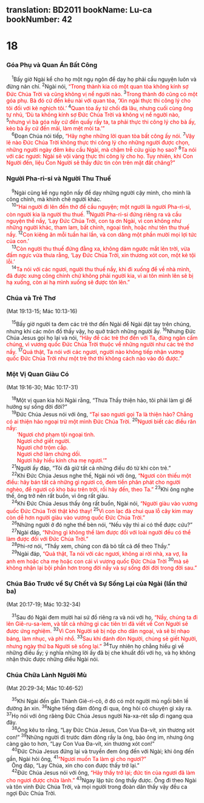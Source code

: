 translation: BD2011
bookName: Lu-ca 
bookNumber: 42
-------

<div class="title"><h1>18</h1><h3>Góa Phụ và Quan Án Bất Công</h3></div>
<span class="verse lu_18_1"> <sup>1</sup>Bấy giờ Ngài kể cho họ một ngụ ngôn để dạy họ phải cầu nguyện luôn và đừng nản chí. </span>
<span class="verse lu_18_2"><sup>2</sup>Ngài nói, <font color="red">“Trong thành kia có một quan tòa không kính sợ Ðức Chúa Trời và cũng không vị nể người nào. </font></span>
<span class="verse lu_18_3"><sup>3</sup><font color="red">Trong thành đó cũng có một góa phụ. Bà đó cứ đến kêu nài với quan tòa, ‘Xin ngài thực thi công lý cho tôi đối với kẻ nghịch tôi.’ </font></span>
<span class="verse lu_18_4"><sup>4</sup><font color="red">Quan tòa ấy từ chối đã lâu, nhưng cuối cùng ông tự nhủ, ‘Dù ta không kính sợ Ðức Chúa Trời và không vị nể người nào, </font></span>
<span class="verse lu_18_5"><sup>5</sup><font color="red">nhưng vì bà góa nầy cứ đến quấy rầy ta, ta phải thực thi công lý cho bà ấy, kẻo bà ấy cứ đến mãi, làm mệt mỏi ta.’”</font><br/></span>
<span class="verse lu_18_6"> <sup>6</sup>Ðoạn Chúa nói tiếp, <font color="red">“Hãy nghe những lời quan tòa bất công ấy nói. </font></span>
<span class="verse lu_18_7"><sup>7</sup><font color="red">Vậy lẽ nào Ðức Chúa Trời không thực thi công lý cho những người được chọn, những người ngày đêm kêu cầu Ngài, mà chậm trễ cứu giúp họ sao? </font></span>
<span class="verse lu_18_8"><sup>8</sup><font color="red">Ta nói với các ngươi: Ngài sẽ vội vàng thực thi công lý cho họ. Tuy nhiên, khi Con Người đến, liệu Con Người sẽ thấy đức tin còn trên mặt đất chăng?”</font><br/></span>
<div class="title"><h3>Người Pha-ri-si và Người Thu Thuế</h3></div>
<span class="verse lu_18_9"> <sup>9</sup>Ngài cũng kể ngụ ngôn nầy để dạy những người cậy mình, cho mình là công chính, mà khinh chê người khác. <br/></span>
<span class="verse lu_18_10"> <sup>10</sup><font color="red">“Hai người đi lên đền thờ để cầu nguyện; một người là người Pha-ri-si, còn người kia là người thu thuế. </font></span>
<span class="verse lu_18_11"><sup>11</sup><font color="red">Người Pha-ri-si đứng riêng ra và cầu nguyện thế nầy, ‘Lạy Ðức Chúa Trời, con tạ ơn Ngài, vì con không như những người khác, tham lam, bất chính, ngoại tình, hoặc như tên thu thuế nầy. </font></span>
<span class="verse lu_18_12"><sup>12</sup><font color="red">Con kiêng ăn mỗi tuần hai lần, và con dâng một phần mười mọi lợi tức của con.’</font><br/></span>
<span class="verse lu_18_13"> <sup>13</sup><font color="red">Còn người thu thuế đứng đằng xa, không dám ngước mắt lên trời, vừa đấm ngực vừa thưa rằng, ‘Lạy Ðức Chúa Trời, xin thương xót con, một kẻ tội lỗi.’</font><br/></span>
<span class="verse lu_18_14"> <sup>14</sup><font color="red">Ta nói với các ngươi, người thu thuế nầy, khi đi xuống để về nhà mình, đã được xưng công chính chứ không phải người kia, vì ai tôn mình lên sẽ bị hạ xuống, còn ai hạ mình xuống sẽ được tôn lên.”</font><br/></span>
<div class="title"><h3>Chúa và Trẻ Thơ</h3><p>(Mat 19:13-15; Mác 10:13-16)</p></div>
<span class="verse lu_18_15"> <sup>15</sup>Bấy giờ người ta đem các trẻ thơ đến Ngài để Ngài đặt tay trên chúng, nhưng khi các môn đồ thấy vậy, họ quở trách những người ấy. </span>
<span class="verse lu_18_16"><sup>16</sup>Nhưng Ðức Chúa Jesus gọi họ lại và nói, <font color="red">“Hãy để các trẻ thơ đến với Ta, đừng ngăn cấm chúng, vì vương quốc Ðức Chúa Trời thuộc về những người như các trẻ thơ nầy. </font></span>
<span class="verse lu_18_17"><sup>17</sup><font color="red">Quả thật, Ta nói với các ngươi, người nào không tiếp nhận vương quốc Ðức Chúa Trời như một trẻ thơ thì không cách nào vào đó được.”</font><br/></span>
<div class="title"><h3>Một Vị Quan Giàu Có</h3><p>(Mat 19:16-30; Mác 10:17-31)</p></div>
<span class="verse lu_18_18"> <sup>18</sup>Một vị quan kia hỏi Ngài rằng, “Thưa Thầy thiện hảo, tôi phải làm gì để hưởng sự sống đời đời?”<br/></span>
<span class="verse lu_18_19"> <sup>19</sup>Ðức Chúa Jesus nói với ông, <font color="red">“Tại sao ngươi gọi Ta là thiện hảo? Chẳng có ai thiện hảo ngoại trừ một mình Ðức Chúa Trời. </font></span>
<span class="verse lu_18_20"><sup>20</sup><font color="red">Ngươi biết các điều răn nầy:</font><br/>  <font color="red">‘Ngươi chớ phạm tội ngoại tình.</font><br/>  <font color="red">Ngươi chớ giết người.</font><br/>  <font color="red">Ngươi chớ trộm cắp.</font><br/>  <font color="red">Ngươi chớ làm chứng dối.</font><br/>  <font color="red">Ngươi hãy hiếu kính cha mẹ ngươi.’” </font><br/></span>
<span class="verse lu_18_21"> <sup>21</sup>Người ấy đáp, “Tôi đã giữ tất cả những điều đó từ khi còn trẻ.”<br/></span>
<span class="verse lu_18_22"> <sup>22</sup>Khi Ðức Chúa Jesus nghe thế, Ngài nói với ông, <font color="red">“Ngươi còn thiếu một điều: hãy bán tất cả những gì ngươi có, đem tiền phân phát cho người nghèo, để ngươi có kho báu trên trời, rồi hãy đến, theo Ta.” </font></span>
<span class="verse lu_18_23"><sup>23</sup>Khi ông nghe thế, ông trở nên rất buồn, vì ông rất giàu.<br/></span>
<span class="verse lu_18_24"> <sup>24</sup>Khi Ðức Chúa Jesus thấy ông rất buồn, Ngài nói, <font color="red">“Người giàu vào vương quốc Ðức Chúa Trời thật khó thay! </font></span>
<span class="verse lu_18_25"><sup>25</sup><font color="red">Vì con lạc đà chui qua lỗ cây kim may còn dễ hơn người giàu vào vương quốc Ðức Chúa Trời.”</font><br/></span>
<span class="verse lu_18_26"> <sup>26</sup>Những người ở đó nghe thế bèn nói, “Nếu vậy thì ai có thể được cứu?”<br/></span>
<span class="verse lu_18_27"> <sup>27</sup>Ngài đáp, <font color="red">“Những gì không thể làm được đối với loài người đều có thể làm được đối với Ðức Chúa Trời.”</font><br/></span>
<span class="verse lu_18_28"> <sup>28</sup>Phi-rơ nói, “Thầy xem, chúng con đã bỏ tất cả để theo Thầy.”<br/></span>
<span class="verse lu_18_29"> <sup>29</sup>Ngài đáp, <font color="red">“Quả thật, Ta nói với các ngươi, không ai rời nhà, xa vợ, lìa anh em hoặc cha mẹ hoặc con cái vì vương quốc Ðức Chúa Trời </font></span>
<span class="verse lu_18_30"><sup>30</sup><font color="red">mà sẽ không nhận lại bội phần hơn trong đời nầy và sự sống đời đời trong đời sau.”</font><br/></span>
<div class="title"><h3>Chúa Báo Trước về Sự Chết và Sự Sống Lại của Ngài (lần thứ ba)</h3><p>(Mat 20:17-19; Mác 10:32-34)</p></div>
<span class="verse lu_18_31"> <sup>31</sup>Sau đó Ngài đem mười hai sứ đồ riêng ra và nói với họ, <font color="red">“Nầy, chúng ta đi lên Giê-ru-sa-lem, và tất cả những gì các tiên tri đã viết về Con Người sẽ được ứng nghiệm. </font></span>
<span class="verse lu_18_32"><sup>32</sup><font color="red">Vì Con Người sẽ bị nộp cho dân ngoại, và sẽ bị nhạo báng, làm nhục, và phỉ nhổ. </font></span>
<span class="verse lu_18_33"><sup>33</sup><font color="red">Sau khi đánh đòn Người, chúng sẽ giết Người, nhưng ngày thứ ba Người sẽ sống lại.” </font></span>
<span class="verse lu_18_34"><sup>34</sup>Tuy nhiên họ chẳng hiểu gì về những điều ấy; ý nghĩa những lời ấy đã bị che khuất đối với họ, và họ không nhận thức được những điều Ngài nói.<br/></span>
<div class="title"><h3>Chúa Chữa Lành Người Mù</h3><p>(Mat 20:29-34; Mác 10:46-52)</p></div>
<span class="verse lu_18_35"> <sup>35</sup>Khi Ngài đến gần Thành Giê-ri-cô, ở đó có một người mù ngồi bên lề đường ăn xin. </span>
<span class="verse lu_18_36"><sup>36</sup>Nghe tiếng đám đông đi qua, ông hỏi có chuyện gì xảy ra. </span>
<span class="verse lu_18_37"><sup>37</sup>Họ nói với ông răèng Ðức Chúa Jesus người Na-xa-rét sắp đi ngang qua đây.<br/></span>
<span class="verse lu_18_38"> <sup>38</sup>Ông kêu to rằng, “Lạy Ðức Chúa Jesus, Con Vua Ða-vít, xin thương xót con!” </span>
<span class="verse lu_18_39"><sup>39</sup>Những người đi trước đám đông rầy la ông, bảo ông im, nhưng ông càng gào to hơn, “Lạy Con Vua Ða-vít, xin thương xót con!”<br/></span>
<span class="verse lu_18_40"> <sup>40</sup>Ðức Chúa Jesus đứng lại và truyền đem ông đến với Ngài; khi ông đến gần, Ngài hỏi ông, </span>
<span class="verse lu_18_41"><sup>41</sup><font color="red">“Ngươi muốn Ta làm gì cho ngươi?”</font><br/> Ông đáp, “Lạy Chúa, xin cho con được thấy trở lại.”<br/></span>
<span class="verse lu_18_42"> <sup>42</sup>Ðức Chúa Jesus nói với ông, <font color="red">“Hãy thấy trở lại; đức tin của ngươi đã làm cho ngươi được chữa lành.” </font></span>
<span class="verse lu_18_43"><sup>43</sup>Ngay lập tức ông thấy được. Ông đi theo Ngài và tôn vinh Ðức Chúa Trời, và mọi người trong đoàn dân thấy vậy đều ca ngợi Ðức Chúa Trời.<br/></span>
